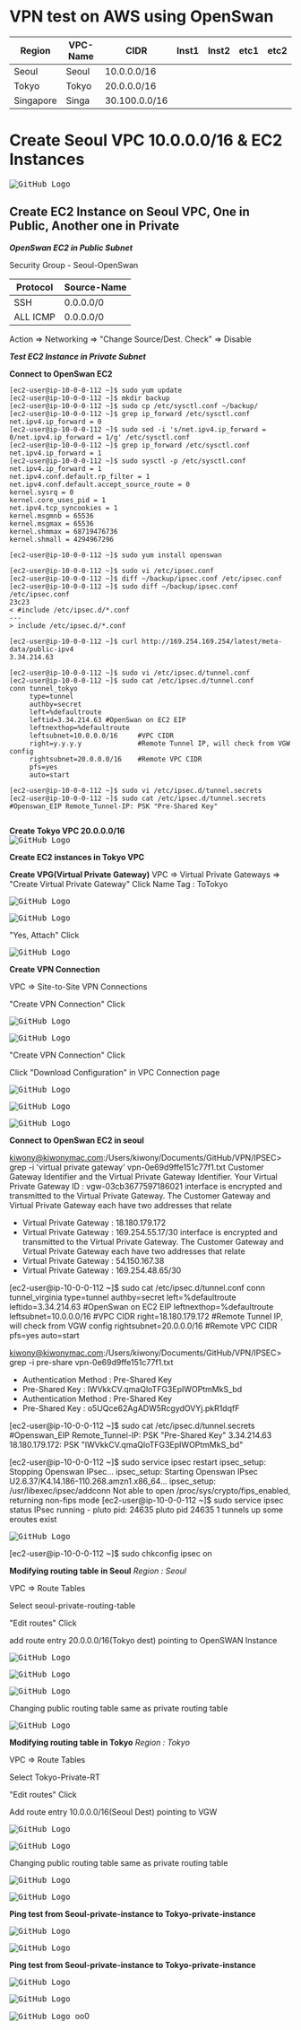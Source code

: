 # VPN test on AWS using OpenSwan

| Region    | VPC-Name | CIDR          | Inst1 | Inst2 | etc1 | etc2 |
| --------- | -------- | ------------- | ----- | ----- | ---- | ---- |
| Seoul     | Seoul    | 10.0.0.0/16   |       |       |      |      |
| Tokyo     | Tokyo    | 20.0.0.0/16   |       |       |      |      |
| Singapore | Singa    | 30.100.0.0/16 |       |       |      |      |


# Create Seoul VPC 10.0.0.0/16 & EC2 Instances

<kbd> ![GitHub Logo](OpenSwan-IPSEC-images/1.png) </kbd>

## Create EC2 Instance on Seoul VPC, One in Public, Another one in Private

***OpenSwan EC2 in Public Subnet*** 

Security Group - Seoul-OpenSwan

| Protocol | Source-Name |
| -------- | ----------- |
| SSH      | 0.0.0.0/0   |
| ALL ICMP | 0.0.0.0/0   |

Action => Networking => "Change Source/Dest. Check" => Disable

***Test EC2 Instance in Private Subnet*** 

**Connect to OpenSwan EC2**

```
[ec2-user@ip-10-0-0-112 ~]$ sudo yum update
[ec2-user@ip-10-0-0-112 ~]$ mkdir backup
[ec2-user@ip-10-0-0-112 ~]$ sudo cp /etc/sysctl.conf ~/backup/
[ec2-user@ip-10-0-0-112 ~]$ grep ip_forward /etc/sysctl.conf
net.ipv4.ip_forward = 0
[ec2-user@ip-10-0-0-112 ~]$ sudo sed -i 's/net.ipv4.ip_forward = 0/net.ipv4.ip_forward = 1/g' /etc/sysctl.conf
[ec2-user@ip-10-0-0-112 ~]$ grep ip_forward /etc/sysctl.conf
net.ipv4.ip_forward = 1
[ec2-user@ip-10-0-0-112 ~]$ sudo sysctl -p /etc/sysctl.conf
net.ipv4.ip_forward = 1
net.ipv4.conf.default.rp_filter = 1
net.ipv4.conf.default.accept_source_route = 0
kernel.sysrq = 0
kernel.core_uses_pid = 1
net.ipv4.tcp_syncookies = 1
kernel.msgmnb = 65536
kernel.msgmax = 65536
kernel.shmmax = 68719476736
kernel.shmall = 4294967296

[ec2-user@ip-10-0-0-112 ~]$ sudo yum install openswan

[ec2-user@ip-10-0-0-112 ~]$ sudo vi /etc/ipsec.conf
[ec2-user@ip-10-0-0-112 ~]$ diff ~/backup/ipsec.conf /etc/ipsec.conf
[ec2-user@ip-10-0-0-112 ~]$ sudo diff ~/backup/ipsec.conf /etc/ipsec.conf
23c23
< #include /etc/ipsec.d/*.conf
---
> include /etc/ipsec.d/*.conf

[ec2-user@ip-10-0-0-112 ~]$ curl http://169.254.169.254/latest/meta-data/public-ipv4
3.34.214.63

[ec2-user@ip-10-0-0-112 ~]$ sudo vi /etc/ipsec.d/tunnel.conf
[ec2-user@ip-10-0-0-112 ~]$ sudo cat /etc/ipsec.d/tunnel.conf
conn tunnel_tokyo
     type=tunnel
     authby=secret
     left=%defaultroute
     leftid=3.34.214.63	#OpenSwan on EC2 EIP
     leftnexthop=%defaultroute
     leftsubnet=10.0.0.0/16     #VPC CIDR
     right=y.y.y.y              #Remote Tunnel IP, will check from VGW config
     rightsubnet=20.0.0.0/16    #Remote VPC CIDR
     pfs=yes
     auto=start

[ec2-user@ip-10-0-0-112 ~]$ sudo vi /etc/ipsec.d/tunnel.secrets
[ec2-user@ip-10-0-0-112 ~]$ sudo cat /etc/ipsec.d/tunnel.secrets
#Openswan_EIP Remote_Tunnel-IP: PSK "Pre-Shared Key"


```

**Create Tokyo VPC 20.0.0.0/16**  
<kbd> ![GitHub Logo](OpenSwan-IPSEC-images/2.png) </kbd>


**Create EC2 instances in Tokyo VPC**


**Create VPG(Virtual Private Gateway)**
VPC => Virtual Private Gateways => "Create Virtual Private Gateway" Click
Name Tag : ToTokyo

<kbd> ![GitHub Logo](OpenSwan-IPSEC-images/3.png) </kbd>

<kbd> ![GitHub Logo](OpenSwan-IPSEC-images/4.png) </kbd>

"Yes, Attach" Click

<kbd> ![GitHub Logo](OpenSwan-IPSEC-images/5.png) </kbd>


**Create VPN Connection**

VPC => Site-to-Site VPN Connections

"Create VPN Connection" Click

<kbd> ![GitHub Logo](OpenSwan-IPSEC-images/6.png) </kbd>

<kbd> ![GitHub Logo](OpenSwan-IPSEC-images/7.png) </kbd>

"Create VPN Connection" Click

Click "Download Configuration" in VPC Connection page

<kbd> ![GitHub Logo](OpenSwan-IPSEC-images/8.png) </kbd>

<kbd> ![GitHub Logo](OpenSwan-IPSEC-images/9.png) </kbd>

<kbd> ![GitHub Logo](OpenSwan-IPSEC-images/10.png) </kbd>

**Connect to OpenSwan EC2 in seoul**

kiwony@kiwonymac.com:/Users/kiwony/Documents/GitHub/VPN/IPSEC> grep -i 'virtual private gateway' vpn-0e69d9ffe151c77f1.txt
Customer Gateway Identifier and the Virtual Private Gateway Identifier.
Your Virtual Private Gateway ID          : vgw-03cb3677597186021
interface is encrypted and transmitted to the Virtual Private Gateway.
The Customer Gateway and Virtual Private Gateway each have two addresses that relate
  - Virtual Private Gateway	        : 18.180.179.172
  - Virtual Private Gateway             : 169.254.55.17/30
interface is encrypted and transmitted to the Virtual Private Gateway.
The Customer Gateway and Virtual Private Gateway each have two addresses that relate
  - Virtual Private Gateway	        : 54.150.167.38
  - Virtual Private Gateway             : 169.254.48.65/30

[ec2-user@ip-10-0-0-112 ~]$ sudo cat /etc/ipsec.d/tunnel.conf
conn tunnel_virginia
     type=tunnel
     authby=secret
     left=%defaultroute
     leftido=3.34.214.63	#OpenSwan on EC2 EIP
     leftnexthop=%defaultroute
     leftsubnet=10.0.0.0/16     #VPC CIDR
     right=18.180.179.172              #Remote Tunnel IP, will check from VGW config
     rightsubnet=20.0.0.0/16    #Remote VPC CIDR
     pfs=yes
     auto=start

kiwony@kiwonymac.com:/Users/kiwony/Documents/GitHub/VPN/IPSEC> grep -i pre-share vpn-0e69d9ffe151c77f1.txt
  - Authentication Method    : Pre-Shared Key
  - Pre-Shared Key           : lWVkkCV.qmaQloTFG3EpIWOPtmMkS_bd
  - Authentication Method    : Pre-Shared Key
  - Pre-Shared Key           : o5UQce62AgADW5RcgydOVYj.pkR1dqfF

[ec2-user@ip-10-0-0-112 ~]$ sudo cat /etc/ipsec.d/tunnel.secrets
#Openswan_EIP Remote_Tunnel-IP: PSK "Pre-Shared Key"
3.34.214.63	18.180.179.172:	PSK	"lWVkkCV.qmaQloTFG3EpIWOPtmMkS_bd"

[ec2-user@ip-10-0-0-112 ~]$ sudo service ipsec restart
ipsec_setup: Stopping Openswan IPsec...
ipsec_setup: Starting Openswan IPsec U2.6.37/K4.14.186-110.268.amzn1.x86_64...
ipsec_setup: /usr/libexec/ipsec/addconn Not able to open /proc/sys/crypto/fips_enabled, returning non-fips mode
[ec2-user@ip-10-0-0-112 ~]$ sudo service ipsec status
IPsec running  - pluto pid: 24635
pluto pid 24635
1 tunnels up
some eroutes exist

<kbd> ![GitHub Logo](OpenSwan-IPSEC-images/11.png) </kbd>

[ec2-user@ip-10-0-0-112 ~]$ sudo chkconfig ipsec on


**Modifying routing table in Seoul**
*Region : Seoul*

VPC => Route Tables

Select seoul-private-routing-table

"Edit routes" Click

add route entry 20.0.0.0/16(Tokyo dest) pointing to OpenSWAN Instance

<kbd> ![GitHub Logo](OpenSwan-IPSEC-images/12.png) </kbd>

<kbd> ![GitHub Logo](OpenSwan-IPSEC-images/13.png) </kbd>

<kbd> ![GitHub Logo](OpenSwan-IPSEC-images/14.png) </kbd>

Changing public routing table same as private routing table

<kbd> ![GitHub Logo](OpenSwan-IPSEC-images/15.png) </kbd>


**Modifying routing table in Tokyo**
*Region : Tokyo*

VPC => Route Tables

Select Tokyo-Private-RT

"Edit routes" Click

Add route entry 10.0.0.0/16(Seoul Dest) pointing to VGW

<kbd> ![GitHub Logo](OpenSwan-IPSEC-images/16.png) </kbd>

<kbd> ![GitHub Logo](OpenSwan-IPSEC-images/17.png) </kbd>

Changing public routing table same as private routing table

<kbd> ![GitHub Logo](OpenSwan-IPSEC-images/18.png) </kbd>

<kbd> ![GitHub Logo](OpenSwan-IPSEC-images/19.png) </kbd>

**Ping test from Seoul-private-instance to Tokyo-private-instance**

<kbd> ![GitHub Logo](OpenSwan-IPSEC-images/20.png) </kbd>

<kbd> ![GitHub Logo](OpenSwan-IPSEC-images/21.png) </kbd>


**Ping test from Seoul-private-instance to Tokyo-private-instance**

<kbd> ![GitHub Logo](OpenSwan-IPSEC-images/22.png) </kbd>






<kbd> ![GitHub Logo](OpenSwan-IPSEC-images/23.png) </kb>




<kbd> ![GitHub Logo](OpenSwan-IPSEC-images/2.png) </kbd>
oo0